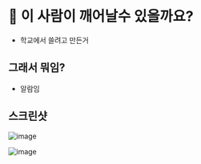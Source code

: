 # 🛌 이 사람이 깨어날수 있을까요?
 - 학교에서 쓸려고 만든거

## 그래서 뭐임?
- 알람임

## 스크린샷
![image](https://github.com/sujeb2/fmeup-alarm/assets/89384053/aef34441-c60c-4d74-bc53-3a8cc0d87c33)

![image](https://github.com/sujeb2/fmeup-alarm/assets/89384053/3b756745-ab31-4236-bb57-dd2d4ff2ee5b)
